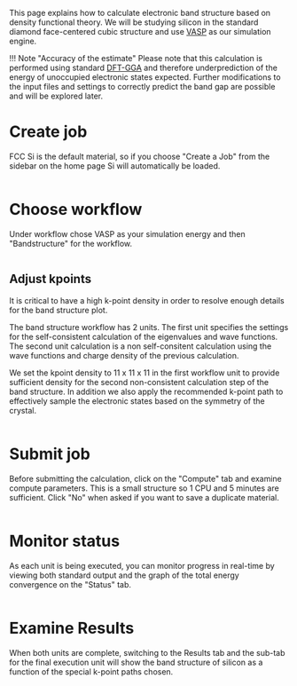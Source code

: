 <!-- TODO by MH -->

This page explains how to calculate electronic band structure based on density functional theory. We will be studying silicon in the standard diamond face-centered cubic structure and use [VASP](https://www.vasp.at/) as our simulation engine.

!!! Note "Accuracy of the estimate"
    Please note that this calculation is performed using standard [DFT-GGA](https://en.wikipedia.org/wiki/Density_functional_theory) and therefore underprediction of the energy of unoccupied electronic states expected.  Further modifications to the input files and settings to correctly predict the band gap are possible and will be explored later.

# Create job

FCC Si is the default material, so if you choose "Create a Job" from the sidebar on the home page Si will automatically be loaded.

<img data-gifffer="/images/BandStep1.gif" />

# Choose workflow

Under workflow chose VASP as your simulation energy and then "Bandstructure" for the workflow.

<img data-gifffer="/images/BandStep2.gif" />

## Adjust kpoints

It is critical to have a high k-point density in order to resolve enough details for the band structure plot.

The band structure workflow has 2 units.  The first unit specifies the settings for the self-consistent calculation of the eigenvalues and wave functions.  The second unit calculation is a non self-consitent calculation using the wave functions and charge density of the previous calculation.

We set the kpoint density to 11 x 11 x 11 in the first workflow unit to provide sufficient density for the second non-consistent calculation step of the band structure.  In addition we also apply the recommended k-point path to effectively sample the electronic states based on the symmetry of the crystal.

<img data-gifffer="/images/BandStep3.gif"/>

# Submit job

Before submitting the calculation, click on the "Compute" tab and examine compute parameters.  This is a small structure so 1 CPU and 5 minutes are sufficient.  Click "No" when asked if you want to save a duplicate material.

<img data-gifffer="/images/BandStep4.gif" />

# Monitor status

As each unit is being executed, you can monitor progress in real-time by viewing both standard output and the graph of the total energy convergence on the "Status" tab.

<img data-gifffer="/images/BandStep5.gif" />

# Examine Results

When both units are complete, switching to the Results tab and the sub-tab for the final execution unit will show the band structure of silicon as a function of the special k-point paths chosen.

<img data-gifffer="/images/BandStep6.gif" />
<!--
TODO:
- move DOS calculation out of VASP total energy unit
- make sure Gamma point is not duplicated on bandstructure plot
 -->